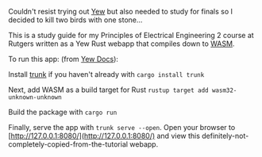 Couldn't resist trying out [Yew](https://yew.rs/) but also needed to study for finals so I decided to kill two birds with one stone...

This is a study guide for my Principles of Electrical Engineering 2 course at Rutgers written as a Yew Rust webapp that compiles down to [WASM](https://webassembly.org/).

To run this app: (from [Yew Docs](https://yew.rs/docs/tutorial)):

Install [trunk](https://crates.io/crates/trunk) if you haven't already with `cargo install trunk`

Next, add WASM as a build target for Rust `rustup target add wasm32-unknown-unknown`

Build the package with `cargo run`

Finally, serve the app with `trunk serve --open`. Open your browser to [http://127.0.0.1:8080/](http://127.0.0.1:8080/) and view this definitely-not-completely-copied-from-the-tutorial webapp.